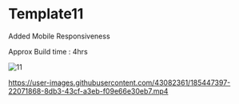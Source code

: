 # Template11
Added Mobile Responsiveness 

Approx Build time : 4hrs

![11](https://user-images.githubusercontent.com/43082361/181782897-ea9c313a-f8d5-4a8f-9cc5-9de2d6751b8c.png)


https://user-images.githubusercontent.com/43082361/185447397-22071868-8db3-43cf-a3eb-f09e66e30eb7.mp4

